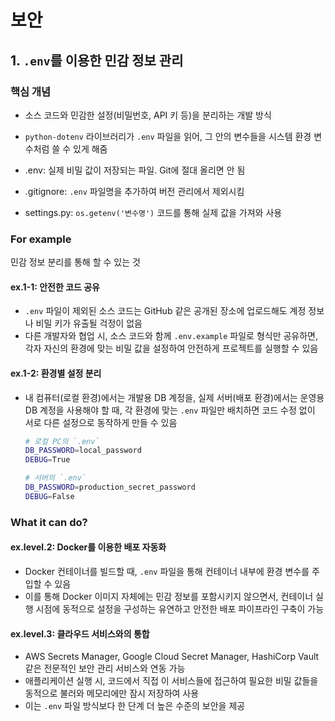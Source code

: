 # 보안

## 1. `.env`를 이용한 민감 정보 관리

### 핵심 개념
- 소스 코드와 민감한 설정(비밀번호, API 키 등)을 분리하는 개발 방식
- `python-dotenv` 라이브러리가 `.env` 파일을 읽어, 그 안의 변수들을 시스템 환경 변수처럼 쓸 수 있게 해줌

- .env: 실제 비밀 값이 저장되는 파일. Git에 절대 올리면 안 됨
- .gitignore: `.env` 파일명을 추가하여 버전 관리에서 제외시킴
- settings.py: `os.getenv('변수명')` 코드를 통해 실제 값을 가져와 사용

### For example
민감 정보 분리를 통해 할 수 있는 것

#### ex.1-1: 안전한 코드 공유
- `.env` 파일이 제외된 소스 코드는 GitHub 같은 공개된 장소에 업로드해도 계정 정보나 비밀 키가 유출될 걱정이 없음
- 다른 개발자와 협업 시, 소스 코드와 함께 `.env.example` 파일로 형식만 공유하면, 각자 자신의 환경에 맞는 비밀 값을 설정하여 안전하게 프로젝트를 실행할 수 있음

#### ex.1-2: 환경별 설정 분리
- 내 컴퓨터(로컬 환경)에서는 개발용 DB 계정을, 실제 서버(배포 환경)에서는 운영용 DB 계정을 사용해야 할 때, 각 환경에 맞는 `.env` 파일만 배치하면 코드 수정 없이 서로 다른 설정으로 동작하게 만들 수 있음
  ```sh
  # 로컬 PC의 `.env`
  DB_PASSWORD=local_password
  DEBUG=True

  # 서버의 `.env`
  DB_PASSWORD=production_secret_password
  DEBUG=False
  ```

### What it can do?

#### ex.level.2: Docker를 이용한 배포 자동화
- Docker 컨테이너를 빌드할 때, `.env` 파일을 통해 컨테이너 내부에 환경 변수를 주입할 수 있음
- 이를 통해 Docker 이미지 자체에는 민감 정보를 포함시키지 않으면서, 컨테이너 실행 시점에 동적으로 설정을 구성하는 유연하고 안전한 배포 파이프라인 구축이 가능

#### ex.level.3: 클라우드 서비스와의 통합
- AWS Secrets Manager, Google Cloud Secret Manager, HashiCorp Vault 같은 전문적인 보안 관리 서비스와 연동 가능
- 애플리케이션 실행 시, 코드에서 직접 이 서비스들에 접근하여 필요한 비밀 값들을 동적으로 불러와 메모리에만 잠시 저장하여 사용
- 이는 `.env` 파일 방식보다 한 단계 더 높은 수준의 보안을 제공
